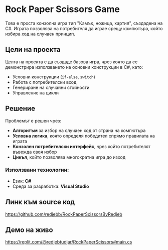 # Rock Paper Scissors Game

Това е проста конзолна игра тип "Камък, ножица, хартия", създадена на C#. Играта позволява на потребителя да играе срещу компютъра, който избира ход на случаен принцип.

## Цели на проекта

Целта на проекта е да създаде базова игра, чрез която да се демонстрира използването на основни конструкции в C#, като:
- Условни конструкции (`if-else`, `switch`)
- Работа с потребителски вход
- Генериране на случайни стойности
- Управление на цикли

## Решение

Проблемът е решен чрез:
- **Алгоритъм** за избор на случаен ход от страна на компютъра
- **Условна логика**, която определя победител спрямо правилата на играта
- **Конзолен потребителски интерфейс**, чрез който потребителят въвежда своя избор
- **Цикъл**, който позволява многократна игра до изход

### Използвани технологии:
- Език: **C#**
- Среда за разработка: **Visual Studio**

## Линк към source код

https://github.com/redjebb/RockPaperScissorsByRedjeb

## Демо на живо

https://replit.com/@redjebtudjar/RockPaperScissors#main.cs
